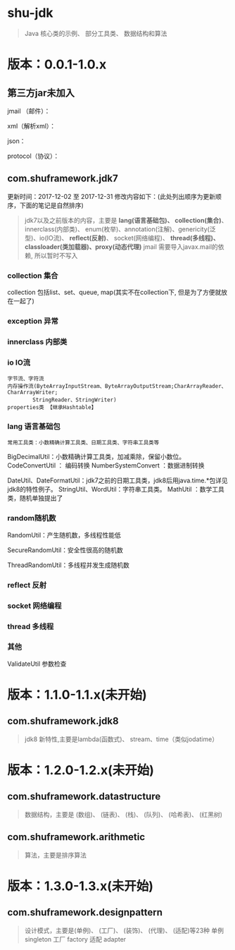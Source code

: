 # shu-jdk
> Java 核心类的示例、 部分工具类、 数据结构和算法

# 版本：0.0.1-1.0.x

## 第三方jar未加入

jmail （邮件）：

xml（解析xml）：

json：

protocol（协议）：



## com.shuframework.jdk7

更新时间：2017-12-02 至 2017-12-31
修改内容如下：(此处列出顺序为更新顺序，下面的笔记是自然排序)

> jdk7以及之前版本的内容，主要是 **lang(语言基础包)、 collection(集合)**、 innerclass(内部类)、  enum(枚举)、annotation(注解)、genericity(泛型)、io(IO流)、 **reflect(反射)**、 socket(网络编程)、 **thread(多线程)、classloader(类加载器)、proxy(动态代理)** 
> jmail 需要导入javax.mail的依赖, 所以暂时不写入

###   collection 集合
 collection 包括list、set、queue,  map(其实不在collection下, 但是为了方便就放在一起了) 








###    exception 异常



###    innerclass 内部类




###    io IO流
	字节流、字符流
	内存操作流(ByteArrayInputStream、ByteArrayOutputStream;CharArrayReader、CharArrayWriter;
			StringReader、StringWriter)
	properties类 【继承Hashtable】



###    lang 语言基础包

	常用工具类：小数精确计算工具类、日期工具类、字符串工具类等
BigDecimalUtil：小数精确计算工具类，加减乘除，保留小数位。
CodeConvertUtil ： 编码转换
NumberSystemConvert ：数据进制转换

DateUtil、DateFormatUtil：jdk7之前的日期工具类，jdk8后用java.time.*包详见jdk8的特性例子。
StringUtil、WordUtil：字符串工具类。
MathUtil ：数学工具类，随机单独提出了





###   random随机数

RandomUtil：产生随机数，多线程性能低

SecureRandomUtil：安全性很高的随机数

ThreadRandomUtil：多线程并发生成随机数



###    reflect 反射



###    socket 网络编程




###    thread 多线程



###   其他
  ValidateUtil  参数检查






# 版本：1.1.0-1.1.x(未开始)

## com.shuframework.jdk8

> jdk8 新特性,主要是lambda(函数式)、 stream、time（类似jodatime）









# 版本：1.2.0-1.2.x(未开始)

## com.shuframework.datastructure

> 数据结构，主要是 (数组)、 (链表)、 (栈)、 (队列)、 (哈希表)、 (红黑树)



## com.shuframework.arithmetic

> 算法，主要是排序算法







# 版本：1.3.0-1.3.x(未开始)

## com.shuframework.designpattern

> 设计模式，主要是(单例)、 (工厂)、 (装饰)、 (代理)、 (适配)等23种
>  单例   singleton
> 工厂  factory
> 适配  adapter

